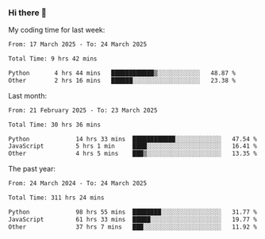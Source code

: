 ### Hi there 👋

My coding time for last week:

<!--START_SECTION:week-->

```txt
From: 17 March 2025 - To: 24 March 2025

Total Time: 9 hrs 42 mins

Python       4 hrs 44 mins   ████████████▒░░░░░░░░░░░░   48.87 %
Other        2 hrs 16 mins   ██████░░░░░░░░░░░░░░░░░░░   23.38 %
```

<!--END_SECTION:week-->

Last month:

<!--START_SECTION:month-->

```txt
From: 21 February 2025 - To: 23 March 2025

Total Time: 30 hrs 36 mins

Python             14 hrs 33 mins  ████████████░░░░░░░░░░░░░   47.54 %
JavaScript         5 hrs 1 min     ████░░░░░░░░░░░░░░░░░░░░░   16.41 %
Other              4 hrs 5 mins    ███▒░░░░░░░░░░░░░░░░░░░░░   13.35 %
```

<!--END_SECTION:month-->

The past year:

<!--START_SECTION:year-->

```txt
From: 24 March 2024 - To: 24 March 2025

Total Time: 311 hrs 24 mins

Python             98 hrs 55 mins  ████████░░░░░░░░░░░░░░░░░   31.77 %
JavaScript         61 hrs 33 mins  █████░░░░░░░░░░░░░░░░░░░░   19.77 %
Other              37 hrs 7 mins   ███░░░░░░░░░░░░░░░░░░░░░░   11.92 %
```

<!--END_SECTION:year-->
